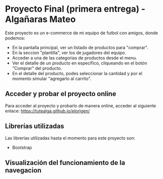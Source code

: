 # Proyecto Final (primera entrega) - Algañaras Mateo

Este proyecto es un e-commerce de mi equipo de futbol con amigos, donde podemos:
- En la pantalla principal, ver un listado de productos para "comprar".
- En la seccion "plantilla", ver los de jugadores del equipo.
- Acceder a una de las categorias de productos desde el menu.
- Ver el detalle de un producto en especifico, cliqueando en el botón "Comprar" del producto.
- En el detalle del producto, podes seleccionar la cantidad y por el momento simular "agregarlo al carrito".

## Acceder y probar el proyecto online
Para acceder al proyecto y probarlo de manera online, acceder al siguiente enlace:
https://tutealga.github.io/elorigen/

## Librerías utilizadas

Las librerías utilizadas hasta el momento para este proyecto son: 
- Bootstrap

## Visualización del funcionamiento de la navegacion
